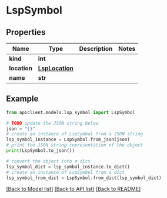 # LspSymbol


## Properties

Name | Type | Description | Notes
------------ | ------------- | ------------- | -------------
**kind** | **int** |  | 
**location** | [**LspLocation**](LspLocation.md) |  | 
**name** | **str** |  | 

## Example

```python
from apiclient.models.lsp_symbol import LspSymbol

# TODO update the JSON string below
json = "{}"
# create an instance of LspSymbol from a JSON string
lsp_symbol_instance = LspSymbol.from_json(json)
# print the JSON string representation of the object
print(LspSymbol.to_json())

# convert the object into a dict
lsp_symbol_dict = lsp_symbol_instance.to_dict()
# create an instance of LspSymbol from a dict
lsp_symbol_from_dict = LspSymbol.from_dict(lsp_symbol_dict)
```
[[Back to Model list]](../README.md#documentation-for-models) [[Back to API list]](../README.md#documentation-for-api-endpoints) [[Back to README]](../README.md)


